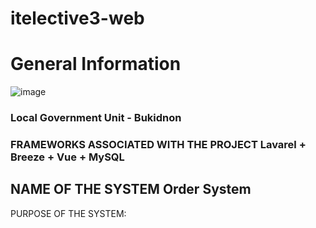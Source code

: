 # itelective3-web

# General Information

![image](https://user-images.githubusercontent.com/107341849/209158390-9b804958-0c49-45a8-87b9-1632544bc8d4.png)
### **Local Government Unit - Bukidnon** 

### FRAMEWORKS ASSOCIATED WITH THE PROJECT **Lavarel +  Breeze + Vue + MySQL**

## NAME OF THE SYSTEM **Order System**

PURPOSE OF THE SYSTEM:
